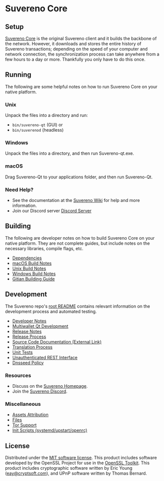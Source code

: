 Suvereno Core
=============

Setup
---------------------
[Suvereno Core](http://suvcoin.net/) is the original Suvereno client and it builds the backbone of the network. However, it downloads and stores the entire history of Suvereno transactions; depending on the speed of your computer and network connection, the synchronization process can take anywhere from a few hours to a day or more. Thankfully you only have to do this once.

Running
---------------------
The following are some helpful notes on how to run Suvereno Core on your native platform.

### Unix

Unpack the files into a directory and run:

- `bin/suvereno-qt` (GUI) or
- `bin/suverenod` (headless)

### Windows

Unpack the files into a directory, and then run Suvereno-qt.exe.

### macOS

Drag Suvereno-Qt to your applications folder, and then run Suvereno-Qt.

### Need Help?

* See the documentation at the [Suvereno Wiki](https://github.com/decenomy/SUV/)
for help and more information.
* Join our Discord server [Discord Server](https://discord.gg/fbAazeVX5P)

Building
---------------------
The following are developer notes on how to build Suvereno Core on your native platform. They are not complete guides, but include notes on the necessary libraries, compile flags, etc.

- [Dependencies](dependencies.md)
- [macOS Build Notes](build-osx.md)
- [Unix Build Notes](build-unix.md)
- [Windows Build Notes](build-windows.md)
- [Gitian Building Guide](gitian-building.md)

Development
---------------------
The Suvereno repo's [root README](/README.md) contains relevant information on the development process and automated testing.

- [Developer Notes](developer-notes.md)
- [Multiwallet Qt Development](multiwallet-qt.md)
- [Release Notes](release-notes.md)
- [Release Process](release-process.md)
- [Source Code Documentation (External Link)](https://github.com/decenomy/SUV/)
- [Translation Process](translation_process.md)
- [Unit Tests](unit-tests.md)
- [Unauthenticated REST Interface](REST-interface.md)
- [Dnsseed Policy](dnsseed-policy.md)

### Resources
* Discuss on the [Suvereno Homepage](http://suvcoin.net/).
* Join the [Suvereno Discord](https://discord.gg/fbAazeVX5P).

### Miscellaneous
- [Assets Attribution](assets-attribution.md)
- [Files](files.md)
- [Tor Support](tor.md)
- [Init Scripts (systemd/upstart/openrc)](init.md)

License
---------------------
Distributed under the [MIT software license](/COPYING).
This product includes software developed by the OpenSSL Project for use in the [OpenSSL Toolkit](https://www.openssl.org/). This product includes
cryptographic software written by Eric Young ([eay@cryptsoft.com](mailto:eay@cryptsoft.com)), and UPnP software written by Thomas Bernard.
